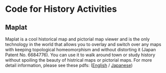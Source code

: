 # Code for History Activities

## Maplat
Maplat is a cool historical map and pictorial map viewer and is the only technology in the world that allows you to overlay and switch over any maps with keeping topological homeomorphism and without distorting it (Japan Patent No. 6684776). You can use it to walk around town or study history without spoiling the beauty of histrical maps or pictorial maps.
For more detail information, please see these pdfs: ([English](http://bit.ly/maplat_flyer_en) / [Japanese](http://bit.ly/maplat_flyer)) 
